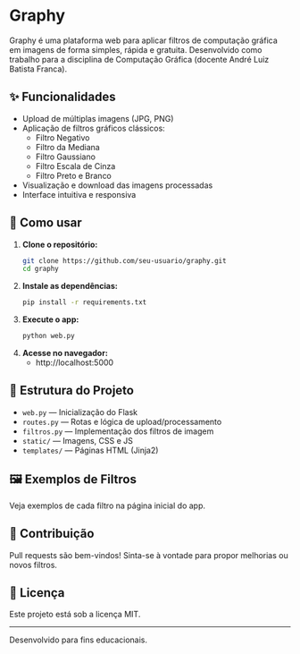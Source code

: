 # Graphy

Graphy é uma plataforma web para aplicar filtros de computação gráfica em imagens de forma simples, rápida e gratuita. Desenvolvido como trabalho para a disciplina de Computação Gráfica (docente André Luiz Batista Franca).

## ✨ Funcionalidades
- Upload de múltiplas imagens (JPG, PNG)
- Aplicação de filtros gráficos clássicos:
  - Filtro Negativo
  - Filtro da Mediana
  - Filtro Gaussiano
  - Filtro Escala de Cinza
  - Filtro Preto e Branco
- Visualização e download das imagens processadas
- Interface intuitiva e responsiva

## 🚀 Como usar
1. **Clone o repositório:**
   ```bash
   git clone https://github.com/seu-usuario/graphy.git
   cd graphy
   ```
2. **Instale as dependências:**
   ```bash
   pip install -r requirements.txt
   ```
3. **Execute o app:**
   ```bash
   python web.py
   ```
4. **Acesse no navegador:**
   - http://localhost:5000

## 📁 Estrutura do Projeto
- `web.py` — Inicialização do Flask
- `routes.py` — Rotas e lógica de upload/processamento
- `filtros.py` — Implementação dos filtros de imagem
- `static/` — Imagens, CSS e JS
- `templates/` — Páginas HTML (Jinja2)

## 🖼️ Exemplos de Filtros
Veja exemplos de cada filtro na página inicial do app.

## 🤝 Contribuição
Pull requests são bem-vindos! Sinta-se à vontade para propor melhorias ou novos filtros.

## 📄 Licença
Este projeto está sob a licença MIT.

---
Desenvolvido para fins educacionais.
